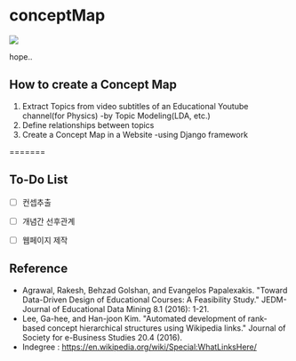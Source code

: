 # conceptMap

![][1]

hope.. 
## How to create a Concept Map
1. Extract Topics from video subtitles of an Educational Youtube channel(for Physics) -by Topic Modeling(LDA, etc.)
2. Define relationships between topics 
3. Create a Concept Map in a Website -using Django framework 

=======
## To-Do List
- [ ] 컨셉추출
- [ ] 개념간 선후관계
- [ ] 웹페이지 제작


## Reference
- Agrawal, Rakesh, Behzad Golshan, and Evangelos Papalexakis. "Toward Data-Driven Design of Educational Courses: A Feasibility Study." JEDM-Journal of Educational Data Mining 8.1 (2016): 1-21. 
- Lee, Ga-hee, and Han-joon Kim. "Automated development of rank-based concept hierarchical structures using Wikipedia links." Journal of Society for e-Business Studies 20.4 (2016). 
- Indegree : https://en.wikipedia.org/wiki/Special:WhatLinksHere/


[1]: https://github.com/eliceio/conceptMap/blob/master/exam.png
